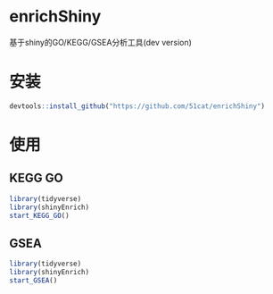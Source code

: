 # enrichShiny
基于shiny的GO/KEGG/GSEA分析工具(dev version)

# 安装

```r
devtools::install_github("https://github.com/51cat/enrichShiny")
```

# 使用

## KEGG GO

```r
library(tidyverse)
library(shinyEnrich)
start_KEGG_GO()

```

## GSEA

```r
library(tidyverse)
library(shinyEnrich)
start_GSEA()
```
